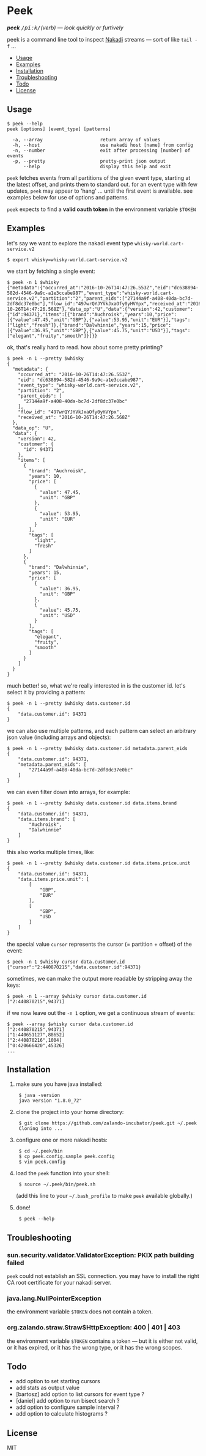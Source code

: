 # Peek

<i><b>peek</b> <tt>/piːk/</tt>(verb) &mdash; look quickly or furtively</i>

peek is a command line tool to inspect [Nakadi](https://github.com/zalando/nakadi) streams &mdash; sort of like `tail -f` ...

* [Usage](#usage)
* [Examples](#examples)
* [Installation](#installation)
* [Troubleshooting](#troubleshooting)
* [Todo](#todo)
* [License](#license)

## Usage

	$ peek --help
	peek [options] [event_type] [patterns]

	  -a, --array                     return array of values
	  -h, --host                      use nakadi host [name] from config
	  -n, --number                    exit after processing [number] of events
	  -p, --pretty                    pretty-print json output
	      --help                      display this help and exit		
`peek` fetches events from all partitions of the given event type, starting at the latest offset, and prints them to standard out. for an event type with few updates, `peek` may appear to 'hang' ... until the first event is available. see examples below for use of options and patterns.

`peek` expects to find a **valid oauth token** in the environment variable `$TOKEN`

## Examples

let's say we want to explore the nakadi event type `whisky-world.cart-service.v2`

	$ export whisky=whisky-world.cart-service.v2

we start by fetching a single event:

	$ peek -n 1 $whisky
	{"metadata":{"occurred_at":"2016-10-26T14:47:26.553Z","eid":"dc638894-582d-4546-9a9c-a1e3ccabe987","event_type":"whisky-world.cart-service.v2","partition":"2","parent_eids":["27144a9f-a408-40da-bc7d-2df8dc37e0bc"],"flow_id":"497wrQYJYVkJxaOfy0yHVYpx","received_at":"2016-10-26T14:47:26.568Z"},"data_op":"U","data":{"version":42,"customer":{"id":94371},"items":[{"brand":"Auchroisk","years":10,"price":[{"value":47.45,"unit":"GBP"},{"value":53.95,"unit":"EUR"}],"tags":["light","fresh"]},{"brand":"Dalwhinnie","years":15,"price":[{"value":36.95,"unit":"GBP"},{"value":45.75,"unit":"USD"}],"tags":["elegant","fruity","smooth"]}]}}

ok, that's really hard to read. how about some pretty printing?

	$ peek -n 1 --pretty $whisky
	{
	  "metadata": {
	    "occurred_at": "2016-10-26T14:47:26.553Z",
	    "eid": "dc638894-582d-4546-9a9c-a1e3ccabe987",
	    "event_type": "whisky-world.cart-service.v2",
	    "partition": "2",
	    "parent_eids": [
	      "27144a9f-a408-40da-bc7d-2df8dc37e0bc"
	    ],
	    "flow_id": "497wrQYJYVkJxaOfy0yHVYpx",
	    "received_at": "2016-10-26T14:47:26.568Z"
	  },
	  "data_op": "U",
	  "data": {
	    "version": 42,
	    "customer": {
	      "id": 94371
	    },
	    "items": [
	      {
	        "brand": "Auchroisk",
	        "years": 10,
	        "price": [
	          {
	            "value": 47.45,
	            "unit": "GBP"
	          },
	          {
	            "value": 53.95,
	            "unit": "EUR"
	          }
	        ],
	        "tags": [
	          "light",
	          "fresh"
	        ]
	      },
	      {
	        "brand": "Dalwhinnie",
	        "years": 15,
	        "price": [
	          {
	            "value": 36.95,
	            "unit": "GBP"
	          },
	          {
	            "value": 45.75,
	            "unit": "USD"
	          }
	        ],
	        "tags": [
	          "elegant",
	          "fruity",
	          "smooth"
	        ]
	      }
	    ]
	  }
	}

much better! so, what we're really interested in is the customer id. let's select it by providing a pattern:

	$ peek -n 1 --pretty $whisky data.customer.id
	{
		"data.customer.id": 94371
	}
	
we can also use multiple patterns, and each pattern can select an arbitrary json value (including arrays and objects):

	$ peek -n 1 --pretty $whisky data.customer.id metadata.parent_eids
	{
		"data.customer.id": 94371,
		"metadata.parent_eids": [
   			"27144a9f-a408-40da-bc7d-2df8dc37e0bc"
    	]
    }
    
we can even filter down into arrays, for example:

	$ peek -n 1 --pretty $whisky data.customer.id data.items.brand
	{
		"data.customer.id": 94371,
		"data.items.brand": [
			"Auchroisk",
			"Dalwhinnie"
		]
	}
	
this also works multiple times, like:
	
	$ peek -n 1 --pretty $whisky data.customer.id data.items.price.unit
	{
		"data.customer.id": 94371,
		"data.items.price.unit": [
			[
				"GBP",
				"EUR"
			],
			[	
				"GBP",
				"USD
			]
		]
	}


the special value `cursor` represents the cursor (= partition + offset) of the event:

	$ peek -n 1 $whisky cursor data.customer.id
	{"cursor":"2:440870215","data.customer.id":94371}

sometimes, we can make the output more readable by stripping away the keys:

	$ peek -n 1 --array $whisky cursor data.customer.id
	["2:440870215",94371]

if we now leave out the `-n 1` option, we get a continuous stream of events:

	$ peek --array $whisky cursor data.customer.id
	["2:440870215",94371]
	["1:440651127",88652]
	["2:440870216",1004]
	["0:420666420",45326]
	...


## Installation

1. make sure you have java installed:

		$ java -version
		java version "1.8.0_72"

1. clone the project into your home directory:

		$ git clone https://github.com/zalando-incubator/peek.git ~/.peek
		Cloning into ...

1. configure one or more nakadi hosts:

		$ cd ~/.peek/bin
		$ cp peek.config.sample peek.config
		$ vim peek.config

1. load the `peek` function into your shell:

		$ source ~/.peek/bin/peek.sh
	
	(add this line to your `~/.bash_profile` to make `peek` available globally.)
	
1. done!

		$ peek --help
	

## Troubleshooting

### sun.security.validator.ValidatorException: PKIX path building failed

`peek` could not establish an SSL connection. you may have to install the right CA root certificate for your nakadi server.

### java.lang.NullPointerException

the environment variable `$TOKEN` does not contain a token.

### org.zalando.straw.Straw$HttpException: 400 | 401 | 403 

the environment variable `$TOKEN` contains a token &mdash; but it is either not valid, or it has expired, or it has the wrong type, or it has the wrong scopes.


## Todo

* add option to set starting cursors
* add stats as output value
* [bartosz] add option to list cursors for event type ?
* [daniel] add option to run bisect search ?
* add option to configure sample interval ?
* add option to calculate histograms ?

## License

MIT
